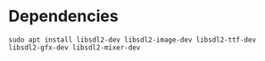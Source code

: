 # Dependencies

```shell
sudo apt install libsdl2-dev libsdl2-image-dev libsdl2-ttf-dev libsdl2-gfx-dev libsdl2-mixer-dev
```

